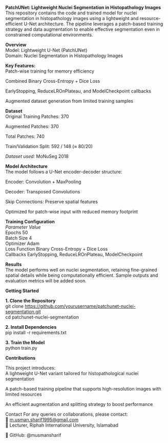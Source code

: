**PatchUNet: Lightweight Nuclei Segmentation in Histopathology Images**  
This repository contains the code and trained model for nuclei segmentation in histopathology images using a lightweight and resource-efficient U-Net architecture. The pipeline leverages a patch-based training strategy and data augmentation to enable effective segmentation even in constrained computational environments.

**Overview**  
Model: Lightweight U-Net (PatchUNet)  
Domain: Nuclei Segmentation in Histopathology Images  

**Key Features:**  
Patch-wise training for memory efficiency  

Combined Binary Cross-Entropy + Dice Loss  

EarlyStopping, ReduceLROnPlateau, and ModelCheckpoint callbacks  

Augmented dataset generation from limited training samples  

**Dataset**  
Original Training Patches: 370  

Augmented Patches: 370  

Total Patches: 740  

Train/Validation Split: 592 / 148 (≈ 80/20)  

*Dataset used:* 
MoNuSeg 2018  

**Model Architecture**  
The model follows a U-Net encoder-decoder structure:  

Encoder: Convolution + MaxPooling  

Decoder: Transposed Convolutions  

Skip Connections: Preserve spatial features  

Optimized for patch-wise input with reduced memory footprint  

**Training Configuration**  
*Parameter	Value*  
Epochs	50  
Batch Size	4  
Optimizer	Adam  
Loss Function	Binary Cross-Entropy + Dice Loss  
Callbacks	EarlyStopping, ReduceLROnPlateau, ModelCheckpoint  

**Results**  
The model performs well on nuclei segmentation, retaining fine-grained spatial details while being computationally efficient. Sample outputs and evaluation metrics will be added soon.

**Getting Started**
  
**1. Clone the Repository**  
git clone https://github.com/yourusername/patchunet-nuclei-segmentation.git  
cd patchunet-nuclei-segmentation  

**2. Install Dependencies**  
pip install -r requirements.txt  

**3. Train the Model**  
python train.py  

**Contributions**   

This project introduces:  
A lightweight U-Net variant tailored for histopathological nuclei segmentation  

A patch-based training pipeline that supports high-resolution images with limited resources  

An efficient augmentation and splitting strategy to boost performance

  Contact
For any queries or collaborations, please contact:  
📧 m.usman.sharif1995@gmail.com  
🏫 Lecturer, Riphah International University, Islamabad  

🔗 GitHub: @musmansharif

